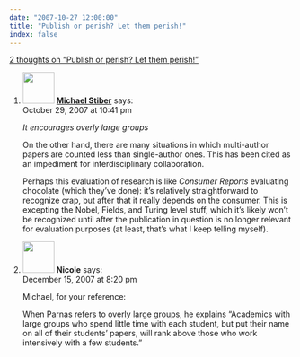 ```yaml
---
date: "2007-10-27 12:00:00"
title: "Publish or perish? Let them perish!"
index: false
---
```


[2 thoughts on &ldquo;Publish or perish? Let them perish!&rdquo;](/lemire/blog/2007/10-27-publish-or-perish-let-them-perish)

<ol class="comment-list">
<li id="comment-49521" class="comment even thread-even depth-1">
<div class="comment-author vcard">
<img alt src="https://secure.gravatar.com/avatar/dada9de44173d6c1b13691554ef8e974?s=56&#038;d=mm&#038;r=g" srcset="https://secure.gravatar.com/avatar/dada9de44173d6c1b13691554ef8e974?s=112&#038;d=mm&#038;r=g 2x" class="avatar avatar-56 photo" height="56" width="56" decoding="async" /> <b class="fn"><a href="https://expert-opinion.blogspot.com/" class="url" rel="ugc external nofollow">Michael Stiber</a></b> <span class="says">says:</span> </div>
<div class="comment-metadata"><time datetime="2007-10-29T22:41:58+00:00">October 29, 2007 at 10:41 pm</time></a> </div>
<div class="comment-content">
<p><i>It encourages overly large groups</i></p>
<p>On the other hand, there are many situations in which multi-author papers are counted less than single-author ones. This has been cited as an impediment for interdisciplinary collaboration.</p>
<p>Perhaps this evaluation of research is like <i>Consumer Reports</i> evaluating chocolate (which they&rsquo;ve done): it&rsquo;s relatively straightforward to recognize crap, but after that it really depends on the consumer. This is excepting the Nobel, Fields, and Turing level stuff, which it&rsquo;s likely won&rsquo;t be recognized until after the publication in question is no longer relevant for evaluation purposes (at least, that&rsquo;s what I keep telling myself).</p>
</div>
</li>
<li id="comment-49633" class="comment odd alt thread-odd thread-alt depth-1">
<div class="comment-author vcard">
<img alt src="https://secure.gravatar.com/avatar/f7ef4c8c419f58d1000dcde213d0d41c?s=56&#038;d=mm&#038;r=g" srcset="https://secure.gravatar.com/avatar/f7ef4c8c419f58d1000dcde213d0d41c?s=112&#038;d=mm&#038;r=g 2x" class="avatar avatar-56 photo" height="56" width="56" decoding="async" /> <b class="fn">Nicole</b> <span class="says">says:</span> </div>
<div class="comment-metadata"><time datetime="2007-12-15T20:20:04+00:00">December 15, 2007 at 8:20 pm</time></a> </div>
<div class="comment-content">
<p>Michael, for your reference:</p>
<p>When Parnas refers to overly large groups, he explains &ldquo;Academics with large groups who spend little time with each student, but put their name on all of their students&rsquo; papers, will rank above those who work intensively with a few students.&rdquo;</p>
</div>
</li>
</ol>
